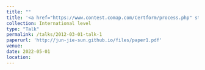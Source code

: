 ```yaml
---
title: ""
title: '<a href="https://www.contest.comap.com/Certform/process.php" style="color: teal;">1. The Mathematical Contest in Modeling and The Interdisciplinary Contest in Modeling (MCM/ICM) Finalist (top 2%) </a>'
collection: International level
type: "Talk"
permalink: /talks/2012-03-01-talk-1
paperurl: 'http://jun-jie-sun.github.io/files/paper1.pdf'
venue: 
date: 2022-05-01
location: 
---
```

